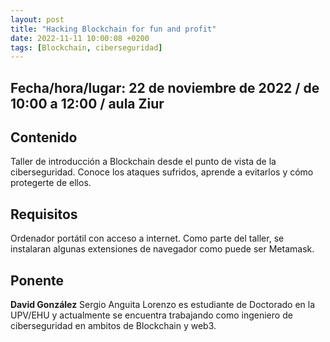 ```yaml
---
layout: post
title: "Hacking Blockchain for fun and profit"
date: 2022-11-11 10:00:08 +0200
tags: [Blockchain, ciberseguridad]
---
```

## Fecha/hora/lugar: 22 de noviembre de 2022 / de 10:00 a 12:00 / aula Ziur

## Contenido

Taller de introducción a Blockchain desde el punto de vista de la ciberseguridad. Conoce los ataques sufridos, aprende a evitarlos y cómo protegerte de ellos.

## Requisitos

Ordenador portátil con acceso a internet. Como parte del taller, se instalaran algunas extensiones de navegador como puede ser Metamask.

## Ponente

**David González** Sergio Anguita Lorenzo es estudiante de Doctorado en la UPV/EHU y actualmente se encuentra trabajando como ingeniero de ciberseguridad en ambitos de Blockchain y web3. 
